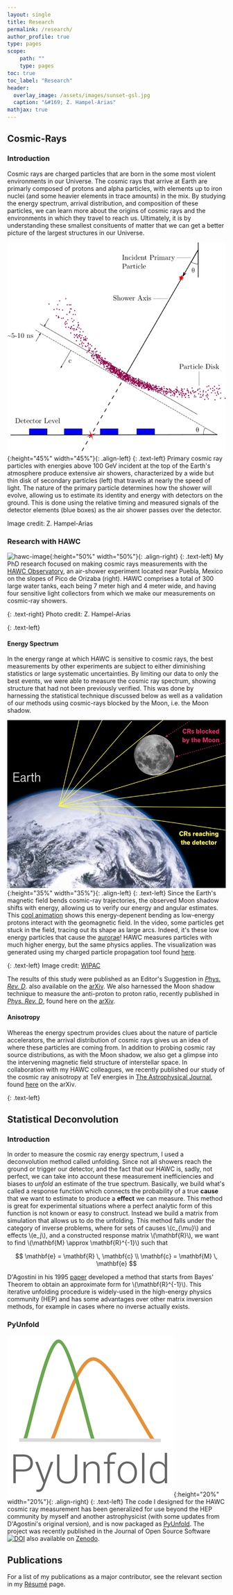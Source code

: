 ```yaml
---
layout: single
title: Research
permalink: /research/
author_profile: true
type: pages
scope:
    path: ""
    type: pages
toc: true
toc_label: "Research"
header:
  overlay_image: /assets/images/sunset-gsl.jpg
  caption: "&#169; Z. Hampel-Arias"
mathjax: true
---
```


## Cosmic-Rays

### Introduction
Cosmic rays are charged particles that are born in the some most violent environments in our Universe. 
The cosmic rays that arrive at Earth are primarly composed of protons and alpha particles, with elements up to iron nuclei 
(and some heavier elements in trace amounts) in the mix.
By studying the energy spectrum, arrival distribution, and composition of these particles, we can learn more about
the origins of cosmic rays and the environments in which they travel to reach us.
Ultimately, it is by understanding these smallest consituents of matter that we can get a better picture of the largest structures in our Universe.

![shower-image](/assets/images/extensive_air_shower.png){:height="45%" width="45%"}{: .align-left}
{: .text-left}
Primary cosmic ray particles with energies above 100 GeV incident at the top of 
the Earth's atmosphere produce extensive air showers, characterized by a 
wide but thin disk of secondary particles (left) that travels at nearly the speed of light.
The nature of the primary particle determines how the shower will evolve,
allowing us to estimate its identity and energy with detectors on the ground. 
This is done using the relative timing and measured signals of the detector elements
(blue boxes) as the air shower passes over the detector.

Image credit: Z. Hampel-Arias

### Research with HAWC
![hawc-image](/assets/images/HAWC_Photo.jpg){:height="50%" width="50%"}{: .align-right}
{: .text-left}
My PhD research focused on making cosmic rays measurements with the [HAWC Observatory](https://www.hawc-observatory.org/),
an air-shower experiment located near Puebla, Mexico on the slopes of Pico de Orizaba (right).
HAWC comprises a total of 300 large water tanks, each being 7 meter high and 4 meter wide,
and having four sensitive light collectors from which we make our measurements on cosmic-ray showers.

{: .text-right}
Photo credit: Z. Hampel-Arias


{: .text-left}
#### Energy Spectrum
In the energy range at which HAWC is sensitive to cosmic rays, the best measurements by other 
experiments are subject to either diminishing statistics or large systematic uncertainties.
By limiting our data to only the best events, we were able to measure the cosmic ray spectrum,
showing structure that had not been previously verified.
This was done by harnessing the statistical technique discussed below as well as a validation 
of our methods using cosmic-rays blocked by the Moon, i.e. the Moon shadow.

![moon-shadow-image](/assets/images/moon_shadow_illustration.png){:height="35%" width="35%"}{: .align-left}
{: .text-left}
Since the Earth's magnetic field bends cosmic-ray trajectories, the observed Moon shadow shifts 
with energy, allowing us to verify our energy and angular estimates.
This [cool animation](https://youtu.be/0FDwW1mo2Vk) shows this 
energy-depenent bending as low-energy protons interact with the geomagnetic field.
In the video, some particles get stuck in the field, tracing out its shape as large arcs.
Indeed, it's these low energy particles that cause the [aurorae](https://en.wikipedia.org/wiki/Aurora)!
HAWC measures particles with much higher energy, but the same physics applies.
The visualization was generated using my charged particle propagation tool found 
[here](https://github.com/zhampel/cr-geomag-prop).

{: .text-left}
Image credit: [WIPAC](https://hawc.wipac.wisc.edu/hawc/science)

The results of this study were published as an Editor's Suggestion in 
*[Phys. Rev. D](https://journals.aps.org/prd/abstract/10.1103/PhysRevD.96.122001)*. 
also available on the [arXiv](https://arxiv.org/abs/1710.00890).
We also harnessed the Moon shadow technique to measure the anti-proton to proton ratio, recently published 
in *[Phys. Rev. D](https://journals.aps.org/prd/abstract/10.1103/PhysRevD.97.102005)*,
found here on the [arXiv](https://arxiv.org/abs/1802.08913).

#### Anisotropy
Whereas the energy spectrum provides clues about the nature of particle accelerators, the arrival
distribution of cosmic rays gives us an idea of where these particles are coming from.
In addition to probing cosmic ray source distributions, as with the Moon shadow, we also get a glimpse
into the intervening magnetic field structure of interstellar space.
In collaboration with my HAWC colleagues, we recently published our study of the cosmic ray anisotropy
at TeV energies in [The Astrophysical Journal](https://doi.org/10.3847/1538-4357/aad90c),
found [here](https://arxiv.org/abs/1805.01847) on the arXiv. 




{: .text-left}


## Statistical Deconvolution

### Introduction
In order to measure the cosmic ray energy spectrum, I used a deconvolution method called unfolding.
Since not all showers reach the ground or trigger our detector, and the fact that our HAWC is, sadly,
not perfect, we can take into account these measurement inefficiencies and biases to *unfold* an 
estimate of the true spectrum.
Basically, we build what's called a response function which connects the probability of a true **cause**
that we want to estimate to produce a **effect** we can measure.
This method is great for experimental situations where a perfect analytic form of this function is not
known or easy to construct.
Instead we build a matrix from simulation that allows us to do the unfolding.
This method falls under the category of inverse problems, where for sets of causes \\(c_{\mu}\\) and effects \\(e_j\\),
and a constructed response matrix \\(\mathbf{R}\\), we want to find \\(\mathbf{M} \approx \mathbf{R}^{-1}\\) such that

$$
\mathbf{e} = \mathbf{R} \, \mathbf{c} \\
\mathbf{c} = \mathbf{M} \, \mathbf{e}
$$

D'Agostini in his 1995 [paper](https://www.sciencedirect.com/science/article/pii/016890029500274X)
developed a method that starts from Bayes' Theorem to obtain an approximate form for \\(\mathbf{R}^{-1}\\).
This iterative unfolding procedure is widely-used in the high-energy physics community (HEP) and 
has some advantages over other matrix inversion methods, for example in cases where no inverse actually exists.

### PyUnfold
![pyunfold-image](/assets/images/pyunfold.png){:height="20%" width="20%"}{: .align-right}
{: .text-left}
The code I designed for the HAWC cosmic ray measurement has been generalized for use beyond the HEP community 
by myself and another astrophysicist (with some updates from D'Agostini's original version),
and is now packaged as [PyUnfold](https://jrbourbeau.github.io/pyunfold/index.html).
The project was recently published in the Journal of Open Source Software
[![DOI](http://joss.theoj.org/papers/10.21105/joss.00741/status.svg)](https://doi.org/10.21105/joss.00741)
also available on [Zenodo](https://zenodo.org/record/1258211).



## Publications

For a list of my publications as a major contributor, see the relevant section in my [R&eacute;sum&eacute;](cv.md) page.
